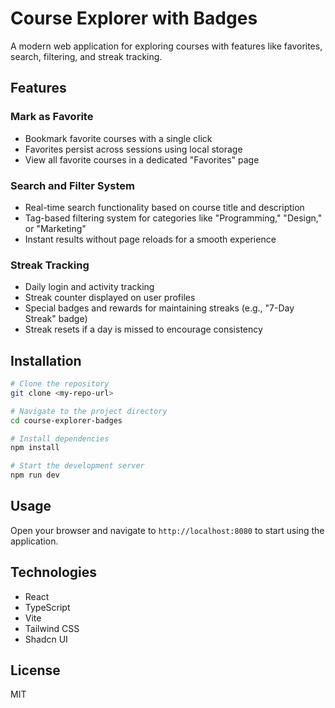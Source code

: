 # Course Explorer with Badges

A modern web application for exploring courses with features like favorites, search, filtering, and streak tracking.

## Features

### Mark as Favorite
- Bookmark favorite courses with a single click
- Favorites persist across sessions using local storage
- View all favorite courses in a dedicated "Favorites" page

### Search and Filter System
- Real-time search functionality based on course title and description
- Tag-based filtering system for categories like "Programming," "Design," or "Marketing"
- Instant results without page reloads for a smooth experience

### Streak Tracking
- Daily login and activity tracking
- Streak counter displayed on user profiles
- Special badges and rewards for maintaining streaks (e.g., "7-Day Streak" badge)
- Streak resets if a day is missed to encourage consistency

## Installation

```bash
# Clone the repository
git clone <my-repo-url>

# Navigate to the project directory
cd course-explorer-badges

# Install dependencies
npm install

# Start the development server
npm run dev
```

## Usage

Open your browser and navigate to `http://localhost:8080` to start using the application.

## Technologies

- React
- TypeScript
- Vite
- Tailwind CSS
- Shadcn UI

## License

MIT 